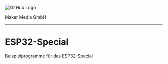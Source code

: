 ![GitHub Logo](http://www.heise.de/make/icons/make_logo.png)

Maker Media GmbH
*** 

# ESP32-Special
Beispielprogramme für das ESP32-Special
